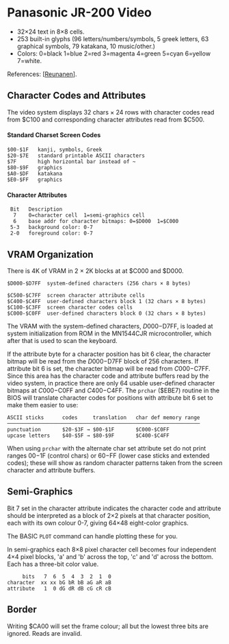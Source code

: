 Panasonic JR-200 Video
======================

- 32×24 text in 8×8 cells.
- 253 built-in glyphs (96 letters/numbers/symbols, 5 greek letters, 63
  graphical symbols, 79 katakana, 10 music/other.)
- Colors: 0=black 1=blue 2=red 3=magenta 4=green 5=cyan 6=yellow 7=white.

References: [[Reunanen]].


Character Codes and Attributes
------------------------------

The video system displays 32 chars × 24 rows with character codes read from
$C100 and corresponding character attributes read from $C500.

#### Standard Charset Screen Codes

    $00-$1F   kanji, symbols, Greek
    $20-$7E   standard printable ASCII characters
    $7F       high horizontal bar instead of ~
    $80-$9F   graphics
    $A0-$DF   katakana
    $E0-$FF   graphics

#### Character Attributes

     Bit   Description
      7    0=character cell  1=semi-graphics cell
      6    base addr for character bitmaps: 0=$D000  1=$C000
     5-3   background color: 0-7
     2-0   foreground color: 0-7


VRAM Organization
-----------------

There is 4K of VRAM in 2 × 2K blocks at at $C000 and $D000.

    $D000-$D7FF  system-defined characters (256 chars × 8 bytes)

    $C500-$C7FF  screen character attribute cells
    $C400-$C4FF  user-defined characters block 1 (32 chars × 8 bytes)
    $C100-$C3FF  screen character codes cells
    $C000-$C0FF  user-defined characters block 0 (32 chars × 8 bytes)

The VRAM with the system-defined characters, $D000-$D7FF, is loaded at
system initialization from ROM in the MN1544CJR microcontroller, which
after that is used to scan the keyboard.

If the attribute byte for a character position has bit 6 clear, the
character bitmap will be read from the $D000-$D7FF block of 256 characters.
If attribute bit 6 is set, the character bitmap will be read from
$C000-$C7FF. Since this area has the character code and attribute buffers
read by the video system, in practice there are only 64 usable user-defined
character bitmaps at $C000-$C0FF and $C400-$C4FF. The `prchar` ($EBE7)
routine in the BIOS will translate character codes for positions with
attribute bit 6 set to make them easier to use:

    ASCII sticks      codes     translation   char def memory range
    ───────────────────────────────────────────────────────────────
    punctuation       $20-$3F → $00-$1F       $C000-$C0FF
    upcase letters    $40-$5F → $80-$9F       $C400-$C4FF

When using `prchar` with the alternate char set attribute set do not print
ranges $00-$1F (control chars) or $60-$FF (lower case sticks and extended
codes); these will show as random character patterns taken from the screen
character and attribute buffers.


Semi-Graphics
-------------

Bit 7 set in the character attribute indicates the character code and
attribute should be interpreted as a block of 2×2 pixels at that character
position, each with its own colour 0-7, giving 64×48 eight-color graphics.

The BASIC `PLOT` command can handle plotting these for you.

In semi-graphics each 8×8 pixel character cell becomes four independent 4×4
pixel blocks, 'a' and 'b' across the top, 'c' and 'd' across the bottom.
Each has a three-bit color value.

         bits   7  6  5  4  3  2  1  0
    character  xx xx bG bR bB aG aR aB
    attribute   1  0 dG dR dB cG cR cB


Border
-----

Writing $CA00 will set the frame colour; all but the lowest three bits are
ignored. Reads are invalid.



<!-------------------------------------------------------------------->
[Reunanen]: http://www.kameli.net/marq/?page_id=1270
